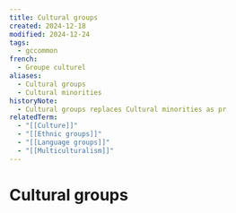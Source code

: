 ```yaml
---
title: Cultural groups
created: 2024-12-18
modified: 2024-12-24
tags:
  - gccommon
french:
  - Groupe culturel
aliases:
  - Cultural groups
  - Cultural minorities
historyNote:
  - Cultural groups replaces Cultural minorities as pr
relatedTerm:
  - "[[Culture]]"
  - "[[Ethnic groups]]"
  - "[[Language groups]]"
  - "[[Multiculturalism]]"
---
```

# Cultural groups
